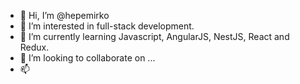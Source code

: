 - 👋 Hi, I’m @hepemirko
- 👀 I’m interested in full-stack development.
- 🌱 I’m currently learning Javascript, AngularJS, NestJS, React and Redux.
- 💞️ I’m looking to collaborate on ...
- 📫

<!---
hepemirko/hepemirko is a ✨ special ✨ repository because its `README.md` (this file) appears on your GitHub profile.
You can click the Preview link to take a look at your changes.
--->
